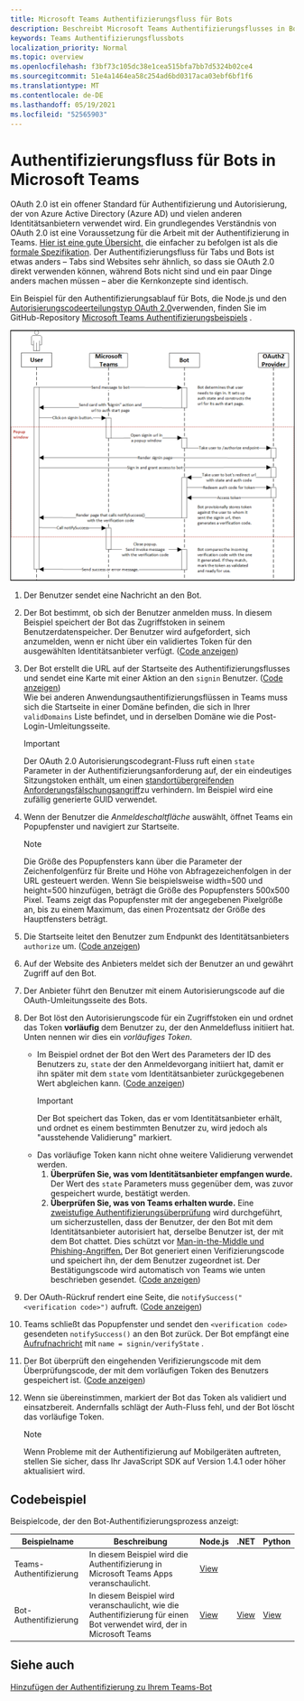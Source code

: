 ```yaml
---
title: Microsoft Teams Authentifizierungsfluss für Bots
description: Beschreibt Microsoft Teams Authentifizierungsflusses in Bots
keywords: Teams Authentifizierungsflussbots
localization_priority: Normal
ms.topic: overview
ms.openlocfilehash: f3bf73c105dc38e1cea515bfa7bb7d5324b02ce4
ms.sourcegitcommit: 51e4a1464ea58c254ad6bd0317aca03ebf6bf1f6
ms.translationtype: MT
ms.contentlocale: de-DE
ms.lasthandoff: 05/19/2021
ms.locfileid: "52565903"
---
```

# <a name="authentication-flow-for-bots-in-microsoft-teams"></a>Authentifizierungsfluss für Bots in Microsoft Teams

OAuth 2.0 ist ein offener Standard für Authentifizierung und Autorisierung, der von Azure Active Directory (Azure AD) und vielen anderen Identitätsanbietern verwendet wird. Ein grundlegendes Verständnis von OAuth 2.0 ist eine Voraussetzung für die Arbeit mit der Authentifizierung in Teams. [Hier ist eine gute Übersicht,](https://aaronparecki.com/oauth-2-simplified/) die einfacher zu befolgen ist als die [formale Spezifikation](https://oauth.net/2/). Der Authentifizierungsfluss für Tabs und Bots ist etwas anders – Tabs sind Websites sehr ähnlich, so dass sie OAuth 2.0 direkt verwenden können, während Bots nicht sind und ein paar Dinge anders machen müssen – aber die Kernkonzepte sind identisch.

Ein Beispiel für den Authentifizierungsablauf für Bots, die Node.js und den [Autorisierungscodeerteilungstyp OAuth 2.0](https://oauth.net/2/grant-types/authorization-code/)verwenden, finden Sie im GitHub-Repository [Microsoft Teams Authentifizierungsbeispiels](https://github.com/OfficeDev/Microsoft-Teams-Samples/tree/main/samples/app-auth/nodejs) .

![Bot-Authentifizierungssequenzdiagramm](../../../assets/images/authentication/bot_auth_sequence_diagram.png)

1. Der Benutzer sendet eine Nachricht an den Bot.
2. Der Bot bestimmt, ob sich der Benutzer anmelden muss.
   In diesem Beispiel speichert der Bot das Zugriffstoken in seinem Benutzerdatenspeicher. Der Benutzer wird aufgefordert, sich anzumelden, wenn er nicht über ein validiertes Token für den ausgewählten Identitätsanbieter verfügt. ([Code anzeigen](https://github.com/OfficeDev/microsoft-teams-sample-auth-node/blob/469952a26d618dbf884a3be53c7d921cc580b1e2/src/utils/AuthenticationUtils.ts#L58-L76))
3. Der Bot erstellt die URL auf der Startseite des Authentifizierungsflusses und sendet eine Karte mit einer Aktion an den `signin` Benutzer. ([Code anzeigen](https://github.com/OfficeDev/microsoft-teams-sample-auth-node/blob/469952a26d618dbf884a3be53c7d921cc580b1e2/src/dialogs/BaseIdentityDialog.ts#L160-L190))</br>
    Wie bei anderen Anwendungsauthentifizierungsflüssen in Teams muss sich die Startseite in einer Domäne befinden, die sich in Ihrer `validDomains` Liste befindet, und in derselben Domäne wie die Post-Login-Umleitungsseite.
    > [!IMPORTANT] 
    > Der OAuth 2.0 Autorisierungscodegrant-Fluss ruft einen `state` Parameter in der Authentifizierungsanforderung auf, der ein eindeutiges Sitzungstoken enthält, um einen [standortübergreifenden Anforderungsfälschungsangriff](https://en.wikipedia.org/wiki/Cross-site_request_forgery)zu verhindern. Im Beispiel wird eine zufällig generierte GUID verwendet.
4. Wenn der Benutzer die *Anmeldeschaltfläche* auswählt, öffnet Teams ein Popupfenster und navigiert zur Startseite.
   > [!NOTE]
   > Die Größe des Popupfensters kann über die Parameter der Zeichenfolgenfürz für Breite und Höhe von Abfragezeichenfolgen in der URL gesteuert werden. Wenn Sie beispielsweise width=500 und height=500 hinzufügen, beträgt die Größe des Popupfensters 500x500 Pixel. Teams zeigt das Popupfenster mit der angegebenen Pixelgröße an, bis zu einem Maximum, das einen Prozentsatz der Größe des Hauptfensters beträgt.

5. Die Startseite leitet den Benutzer zum Endpunkt des Identitätsanbieters `authorize` um. ([Code anzeigen](https://github.com/OfficeDev/microsoft-teams-sample-auth-node/blob/469952a26d618dbf884a3be53c7d921cc580b1e2/public/html/auth-start.html#L51-L56))
6. Auf der Website des Anbieters meldet sich der Benutzer an und gewährt Zugriff auf den Bot.
7. Der Anbieter führt den Benutzer mit einem Autorisierungscode auf die OAuth-Umleitungsseite des Bots.
8. Der Bot löst den Autorisierungscode für ein Zugriffstoken ein und ordnet das Token **vorläufig** dem Benutzer zu, der den Anmeldefluss initiiert hat. Unten nennen wir dies ein *vorläufiges Token*.
    * Im Beispiel ordnet der Bot den Wert des Parameters der ID des Benutzers zu, `state` der den Anmeldevorgang initiiert hat, damit er ihn später mit dem `state` vom Identitätsanbieter zurückgegebenen Wert abgleichen kann. ([Code anzeigen](https://github.com/OfficeDev/microsoft-teams-sample-auth-node/blob/469952a26d618dbf884a3be53c7d921cc580b1e2/src/AuthBot.ts#L70-L99))
      > [!IMPORTANT] 
      > Der Bot speichert das Token, das er vom Identitätsanbieter erhält, und ordnet es einem bestimmten Benutzer zu, wird jedoch als "ausstehende Validierung" markiert. 
    * Das vorläufige Token kann nicht ohne weitere Validierung verwendet werden.
      1. **Überprüfen Sie, was vom Identitätsanbieter empfangen wurde.** Der Wert des `state` Parameters muss gegenüber dem, was zuvor gespeichert wurde, bestätigt werden. 
      1. **Überprüfen Sie, was von Teams erhalten wurde.** Eine [zweistufige Authentifizierungsüberprüfung](https://en.wikipedia.org/wiki/Man-in-the-middle_attack) wird durchgeführt, um sicherzustellen, dass der Benutzer, der den Bot mit dem Identitätsanbieter autorisiert hat, derselbe Benutzer ist, der mit dem Bot chattet. Dies schützt vor [Man-in-the-Middle und](https://en.wikipedia.org/wiki/Man-in-the-middle_attack) [Phishing-Angriffen.](https://en.wikipedia.org/wiki/Phishing) Der Bot generiert einen Verifizierungscode und speichert ihn, der dem Benutzer zugeordnet ist. Der Bestätigungscode wird automatisch von Teams wie unten beschrieben gesendet. ([Code anzeigen](https://github.com/OfficeDev/microsoft-teams-sample-auth-node/blob/469952a26d618dbf884a3be53c7d921cc580b1e2/src/AuthBot.ts#L100-L113))
9. Der OAuth-Rückruf rendert eine Seite, die `notifySuccess("<verification code>")` aufruft. ([Code anzeigen](https://github.com/OfficeDev/microsoft-teams-sample-auth-node/blob/master/src/views/oauth-callback-success.hbs))
10. Teams schließt das Popupfenster und sendet den `<verification code>` gesendeten `notifySuccess()` an den Bot zurück. Der Bot empfängt eine [Aufrufnachricht](/bot-framework/dotnet/bot-builder-dotnet-activities#invoke) mit `name = signin/verifyState` .
11. Der Bot überprüft den eingehenden Verifizierungscode mit dem Überprüfungscode, der mit dem vorläufigen Token des Benutzers gespeichert ist. ([Code anzeigen](https://github.com/OfficeDev/microsoft-teams-sample-auth-node/blob/469952a26d618dbf884a3be53c7d921cc580b1e2/src/dialogs/BaseIdentityDialog.ts#L127-L140))
12. Wenn sie übereinstimmen, markiert der Bot das Token als validiert und einsatzbereit. Andernfalls schlägt der Auth-Fluss fehl, und der Bot löscht das vorläufige Token.

    > [!NOTE]
    > Wenn Probleme mit der Authentifizierung auf Mobilgeräten auftreten, stellen Sie sicher, dass Ihr JavaScript SDK auf Version 1.4.1 oder höher aktualisiert wird.

## <a name="code-sample"></a>Codebeispiel

Beispielcode, der den Bot-Authentifizierungsprozess anzeigt:

| **Beispielname** | **Beschreibung** | **Node.js** | **.NET** | **Python** |
|-----------------|----------------|--------------|----------|-----------|
| Teams-Authentifizierung | In diesem Beispiel wird die Authentifizierung in Microsoft Teams Apps veranschaulicht. | [View](https://github.com/OfficeDev/microsoft-teams-sample-auth-node) | | |
| Bot-Authentifizierung | In diesem Beispiel wird veranschaulicht, wie die Authentifizierung für einen Bot verwendet wird, der in Microsoft Teams | [View](https://github.com/microsoft/BotBuilder-Samples/tree/main/samples/javascript_nodejs/46.teams-auth) | [View](https://github.com/microsoft/BotBuilder-Samples/tree/main/samples/csharp_dotnetcore/46.teams-auth) | [View](https://github.com/microsoft/BotBuilder-Samples/tree/main/samples/python/46.teams-auth)

## <a name="see-also"></a>Siehe auch

[Hinzufügen der Authentifizierung zu Ihrem Teams-Bot](add-authentication.md)
